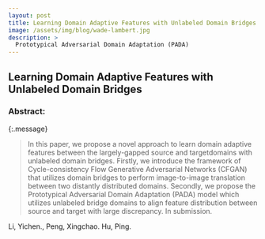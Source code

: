 ```yaml
---
layout: post
title: Learning Domain Adaptive Features with Unlabeled Domain Bridges
image: /assets/img/blog/wade-lambert.jpg
description: >
  Prototypical Adversarial Domain Adaptation (PADA)
---
```


## Learning Domain Adaptive Features with Unlabeled Domain Bridges

### Abstract: 

{:.message}

  >In this paper, we propose a novel approach to learn domain adaptive features between the largely-gapped source and targetdomains with unlabeled domain bridges. Firstly, we introduce the framework of Cycle-consistency Flow Generative Adversarial Networks (CFGAN) that utilizes domain bridges to perform image-to-image translation between two distantly distributed domains. Secondly, we propose the Prototypical Adversarial Domain Adaptation (PADA) model which utilizes unlabeled bridge domains to align feature distribution between source and target with large discrepancy. In submission.



Li, Yichen., Peng, Xingchao. Hu, Ping.